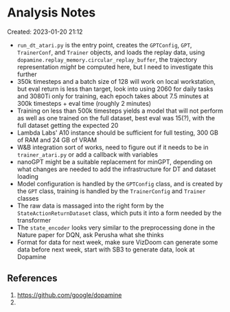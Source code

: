 # Analysis Notes
Created: 2023-01-20 21:12
* `run_dt_atari.py` is the entry point, creates the `GPTConfig`, `GPT`, `TrainerConf`, and `Trainer` objects, and loads the replay data, using `dopamine.replay_memory.circular_replay_buffer`, the trajectory representation *might* be computed here, but I need to investigate this further
* 350k timesteps and a batch size of 128 will work on local workstation, but eval return is less than target, look into using 2060 for daily tasks and 3080Ti only for training, each epoch takes about 7.5 minutes at 300k timesteps + eval time (roughly 2 minutes)
* Training on less than 500k timesteps yields a model that will not perform as well as one trained on the full dataset, best eval was 15(?), with the full dataset getting the expected 20
* Lambda Labs' A10 instance should be sufficient for full testing, 300 GB of RAM and 24 GB of VRAM
* W&B integration sort of works, need to figure out if it needs to be in `trainer_atari.py` or add a callback with variables
* nanoGPT might be a suitable replacement for minGPT, depending on what changes are needed to add the infrastructure for DT and dataset loading
* Model configuration is handled by the `GPTConfig` class, and is created by the `GPT` class, training is handled by the `TrainerConfig` and `Trainer` classes
* The raw data is massaged into the right form by the `StateActionReturnDataset` class, which puts it into a form needed by the transformer
* The `state_encoder` looks very similar to the preprocessing done in the Nature paper for DQN, ask Perusha what she thinks
* Format for data for next week, make sure VizDoom can generate some data before next week, start with SB3 to generate data, look at Dopamine
 
## References
1. https://github.com/google/dopamine
2. 